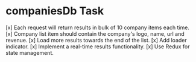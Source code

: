 # companiesDb Task

[x] Each request will return results in bulk of 10 company items each time.
[x] Company list item should contain the company's logo, name, url and revenue.
[x] Load more results towards the end of the list.
[x] Add loader indicator.
[x] Implement a real-time results functionality.
[x] Use Redux for state management.
